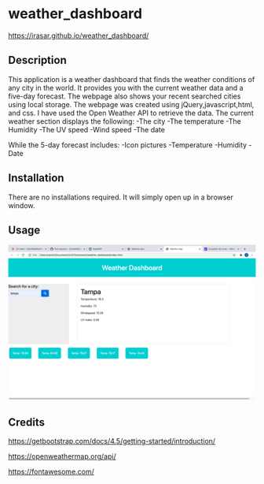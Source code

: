 # weather_dashboard

 https://irasar.github.io/weather_dashboard/

## Description 

This application is a weather dashboard that finds the weather conditions of any city in the world. It provides you with the current weather data and a five-day forecast. The webpage also shows your recent searched cities using local storage. The webpage was created using jQuery,javascript,html, and css. I have used the Open Weather API to retrieve the data. The current weather section displays the following:
-The city
-The temperature
-The Humidity
-The UV speed
-Wind speed
-The date

While the 5-day forecast includes:
-Icon pictures
-Temperature
-Humidity 
-Date



## Installation

There are no installations required. It will simply open up in a browser window.


## Usage 

![alt text](assets/weather.png)


## Credits
https://getbootstrap.com/docs/4.5/getting-started/introduction/

https://openweathermap.org/api/

https://fontawesome.com/











